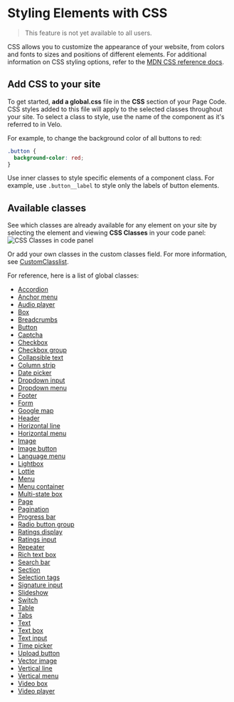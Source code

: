<!-- This article was published using the Doc Push single-sourcing tool. Any changes to this article MUST be made in the source file. Find it at www.github.com/wix-private/velo-docs.-->

# Styling Elements with CSS

> This feature is not yet available to all users.

<!-- Outline:

- about the feature
- how to use it (UI)
  - in the styling panel
  - in the code panel
- brief explanation of constructing semantic class names
- ~~list of supported elements~~
- ~~see MDN for full CSS documentation~~ -->

CSS allows you to customize the appearance of your website, from colors and fonts to sizes and positions 
of different elements. For additional information on CSS styling options, refer to the 
[MDN CSS reference docs](https://developer.mozilla.org/en-US/docs/Learn/CSS).

## Add CSS to your site

To get started, <strong>add a global.css</strong> file in the <strong>CSS</strong> section of your Page Code. 
CSS styles added to this file will apply to the selected classes throughout your site. 
To select a class to style, use the name of the component as it's referred to in Velo. 

For example, to change the background color of all buttons to red:
```css
.button {
  background-color: red;
}
```

Use inner classes to style specific elements of a component class. 
For example, use `.button__label` to style only the labels of button elements.

## Available classes

See which classes are already available for any element on your site by selecting the element and 
viewing <strong>CSS Classes</strong> in your code panel:
![CSS Classes in code panel](images/css_classes_code_panel.png "CSS Classes in code panel")

Or add your own classes in the custom classes field. For more information, see [CustomClasslist](/$w/customclasslist/introduction).

For reference, here is a list of global classes:
- [Accordion]($w/accordion/css-classes)
- [Anchor menu]($w/menu/css-classes#anchor-menu)
- [Audio player]($w/audioplayer/css-classes)
- [Box]($w/box/css-classes)
- [Breadcrumbs]($w/breadcrumbs/css-classes)
- [Button]($w/button/css-classes)
- [Captcha]($w/captcha/css-classes)
- [Checkbox]($w/checkbox/css-classes)
- [Checkbox group]($w/checkboxgroup/css-classes)
- [Collapsible text]($w/collapsibletext/css-classes)
- [Column strip]($w/columnstrip/css-classes)
- [Date picker]($w/datepicker/css-classes)
- [Dropdown input]($w/dropdown/css-classes)
- [Dropdown menu]($w/menu/css-classes#dropdown-menu)
- [Footer]($w/footer/css-classes)
- [Form]($w/form/css-classes)
- [Google map]($w/googlemap/css-classes)
- [Header]($w/header/css-classes)
- [Horizontal line]($w/element/css-classes#horizontal-line)
- [Horizontal menu]($w/menu/css-classes#horizontal-menu)
- [Image]($w/image/css-classes)
- [Image button]($w/element/css-classes#image-button)
- [Language menu]($w/element/css-classes#language-menu)
- [Lightbox]($w/element/css-classes#lightbox)
- [Lottie]($w/lottie/css-classes)
- [Menu]($w/menu/css-classes)
- [Menu container]($w/menucontainer/css-classes)
- [Multi-state box]($w/multistatebox/css-classes)
- [Page]($w/page/css-classes)
- [Pagination]($w/pagination/css-classes)
- [Progress bar]($w/progressbar/css-classes)
- [Radio button group]($w/radiobuttongroup/css-classes)
- [Ratings display]($w/ratingsdisplay/css-classes)
- [Ratings input]($w/ratingsinput/css-classes)
- [Repeater]($w/repeater/css-classes)
- [Rich text box]($w/richtextbox/css-classes)
- [Search bar]($w/element/css-classes#search-bar)
- [Section]($w/section/css-classes)
- [Selection tags]($w/selectiontags/css-classes)
- [Signature input]($w/signatureinput/css-classes)
- [Slideshow]($w/slideshow/css-classes)
- [Switch]($w/switch/css-classes)
- [Table]($w/table/css-classes)
- [Tabs]($w/tabs/css-classes)
- [Text]($w/text/css-classes)
- [Text box]($w/textbox/css-classes)
- [Text input]($w/textinput/css-classes)
- [Time picker]($w/timepicker/css-classes)
- [Upload button]($w/uploadbutton/css-classes)
- [Vector image]($w/vectorimage/css-classes)
- [Vertical line]($w/element/css-classes#vertical-line)
- [Vertical menu]($w/menu/css-classes#vertical-menu)
- [Video box]($w/videobox/css-classes)
- [Video player]($w/videoplayer/css-classes)

